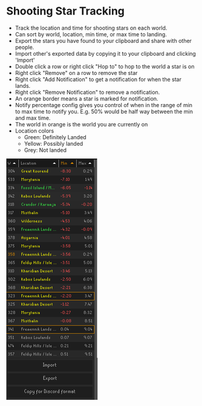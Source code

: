 # Shooting Star Tracking
- Track the location and time for shooting stars on each world.
- Can sort by world, location, min time, or max time to landing.
- Export the stars you have found to your clipboard and share with other people.
- Import other's exported data by copying it to your clipboard and clicking 'Import'
- Double click a row or right click "Hop to" to hop to the world a star is on
- Right click "Remove" on a row to remove the star
- Right click "Add Notification" to get a notification for when the star lands.
- Right click "Remove Notification" to remove a notification.
- An orange border means a star is marked for notification.
- Notify percentage config gives you control of when in the range of min to max time to notify you. E.g. 50% would be half way between the min and max time.
- The world in orange is the world you are currently on
- Location colors
  - Green: Definitely Landed
  - Yellow: Possibly landed
  - Grey: Not landed

![img.png](img.png)